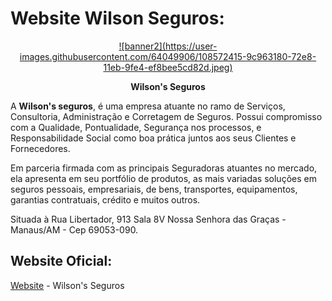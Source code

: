 # Website Wilson Seguros:

<p align="center"><a href="#">
![banner2](https://user-images.githubusercontent.com/64049906/108572415-9c963180-72e8-11eb-9fe4-ef8bee5cd82d.jpeg)
</a>
  <p align="center"><strong> Wilson's Seguros </strong></p>
</p>

A **Wilson's seguros**, é uma empresa atuante no ramo de Serviços, Consultoria, Administração e Corretagem de Seguros. Possui compromisso com a Qualidade, Pontualidade, Segurança nos processos, e Responsabilidade Social como boa prática juntos aos seus Clientes e Fornecedores. 

Em parceria firmada com as principais Seguradoras atuantes no mercado, ela apresenta em seu portfólio de produtos, as mais variadas soluções em seguros pessoais, empresariais, de bens, transportes, equipamentos, garantias contratuais, crédito e muitos outros. 

Situada à Rua Libertador, 913 Sala 8V Nossa Senhora das Graças - Manaus/AM - Cep 69053-090.  

## Website Oficial:

[Website](https://adoring-feynman-266a0b.netlify.app/) - Wilson's Seguros


